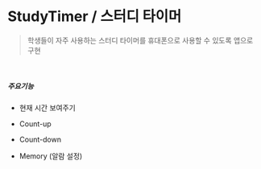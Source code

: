 # StudyTimer / 스터디 타이머
> 학생들이 자주 사용하는 스터디 타이머를 휴대폰으로 사용할 수 있도록 앱으로 구현

<br>

##### 주요기능

- 현재 시간 보여주기
- Count-up
- Count-down

- Memory (알람 설정)

